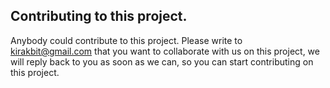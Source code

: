 ## Contributing to this project.
Anybody could contribute to this project. Please write to kirakbit@gmail.com that you want to collaborate with us on this project, we will reply back to you
as soon as we can, so you can start contributing on this project.
